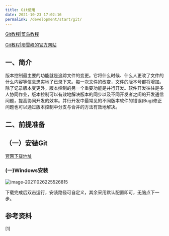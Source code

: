 ```yaml
---
title: Git使用
date: 2021-10-23 17:02:16
permalink: /development/start/git/
---
```



[Git教程|菜鸟教程](https://www.runoob.com/git/git-tutorial.html)

[Git教程|廖雪峰的官方网站](https://www.liaoxuefeng.com/wiki/896043488029600)

## 一、简介

版本控制最主要的功能就是追踪文件的变更。它将什么时候、什么人更改了文件的什么内容等信息忠实地了已录下来。每一次文件的改变，文件的版本号都将增加。除了记录版本变更外，版本控制的另一个重要功能是并行开发。软件开发往往是多人协同作业，版本控制可以有效地解决版本的同步以及不同开发者之间的开发通信问题，提高协同开发的效率。并行开发中最常见的不同版本软件的错误(Bug)修正问题也可以通过版本控制中分支与合并的方法有效地解决。

## 二、前提准备



## （一）安装Git





[官网下载地址](https://git-scm.com/downloads)

### (一)Windows安装



![image-20211026225526815](https://cos.npucraft.com/vuepress-npucraft/img/docs/202110262255869-download.png)

下载完成后双击运行，安装路径可自定义，其余采用默认配置即可，无脑点下一步。



## 参考资料

[1]

